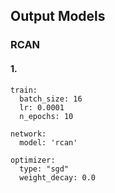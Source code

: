 ## Output Models
### RCAN
#### 1.
```
train:  
  batch_size: 16  
  lr: 0.0001  
  n_epochs: 10  

network:
  model: 'rcan'

optimizer:
  type: "sgd"
  weight_decay: 0.0
```